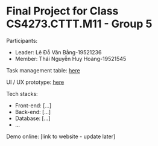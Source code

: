 # Final Project for Class CS4273.CTTT.M11 - Group 5

Participants:

- Leader: Lê Đỗ Văn Bằng-19521236
- Member: Thái Nguyễn Huy Hoàng-19521545


Task management table: [here](https://trello.com/b/A9IweHH7/cnpm-quanlycaygiapha)

UI / UX prototype: [here](https://www.figma.com/file/lekrRCO4LZDS0rgS4pv9Vs/Untitled?node-id=0%3A1)

Tech stacks:

- Front-end: [...]
- Back-end: [...]
- Database: [...]
- ...

Demo online: [link to website - update later]
